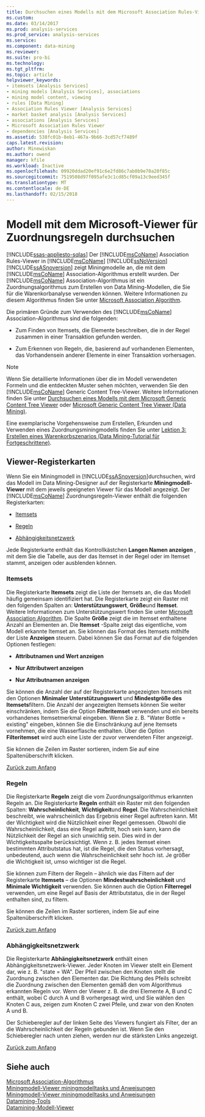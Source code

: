 ```yaml
---
title: Durchsuchen eines Modells mit dem Microsoft Association Rules-Viewer | Microsoft Docs
ms.custom: 
ms.date: 03/14/2017
ms.prod: analysis-services
ms.prod_service: analysis-services
ms.service: 
ms.component: data-mining
ms.reviewer: 
ms.suite: pro-bi
ms.technology: 
ms.tgt_pltfrm: 
ms.topic: article
helpviewer_keywords:
- itemsets [Analysis Services]
- mining models [Analysis Services], associations
- mining model content, viewing
- rules [Data Mining]
- Association Rules Viewer [Analysis Services]
- market basket analysis [Analysis Services]
- associations [Analysis Services]
- Microsoft Association Rules Viewer
- dependencies [Analysis Services]
ms.assetid: 538fc01b-8eb1-467a-9b66-3cd57cf7489f
caps.latest.revision: 
author: Minewiskan
ms.author: owend
manager: kfile
ms.workload: Inactive
ms.openlocfilehash: 09920ddad20ef91c6e2fd86c7ab0b9e70a20f85c
ms.sourcegitcommit: 7519508d97f095afe3c1cd85cf09a13c9eed345f
ms.translationtype: MT
ms.contentlocale: de-DE
ms.lasthandoff: 02/15/2018
---
```

# <a name="browse-a-model-using-the-microsoft-association-rules-viewer"></a>Modell mit dem Microsoft-Viewer für Zuordnungsregeln durchsuchen
[!INCLUDE[ssas-appliesto-sqlas](../../includes/ssas-appliesto-sqlas.md)]
Der [!INCLUDE[msCoName](../../includes/msconame-md.md)] Association Rules-Viewer in [!INCLUDE[msCoName](../../includes/msconame-md.md)] [!INCLUDE[ssNoVersion](../../includes/ssnoversion-md.md)] [!INCLUDE[ssASnoversion](../../includes/ssasnoversion-md.md)] zeigt Miningmodelle an, die mit dem [!INCLUDE[msCoName](../../includes/msconame-md.md)] Association-Algorithmus erstellt wurden. Der [!INCLUDE[msCoName](../../includes/msconame-md.md)] Association-Algorithmus ist ein Zuordnungsalgorithmus zum Erstellen von Data Mining-Modellen, die Sie für die Warenkorbanalyse verwenden können. Weitere Informationen zu diesem Algorithmus finden Sie unter [Microsoft Association Algorithm](../../analysis-services/data-mining/microsoft-association-algorithm.md).  
  
 Die primären Gründe zum Verwenden des [!INCLUDE[msCoName](../../includes/msconame-md.md)] Association-Algorithmus sind die folgenden:  
  
-   Zum Finden von Itemsets, die Elemente beschreiben, die in der Regel zusammen in einer Transaktion gefunden werden.  
  
-   Zum Erkennen von Regeln, die, basierend auf vorhandenen Elementen, das Vorhandensein anderer Elemente in einer Transaktion vorhersagen.  
  
> [!NOTE]  
>  Wenn Sie detaillierte Informationen über die im Modell verwendeten Formeln und die entdeckten Muster sehen möchten, verwenden Sie den [!INCLUDE[msCoName](../../includes/msconame-md.md)] Generic Content Tree-Viewer. Weitere Informationen finden Sie unter [Durchsuchen eines Modells mit dem Microsoft Generic Content Tree Viewer](../../analysis-services/data-mining/browse-a-model-using-the-microsoft-generic-content-tree-viewer.md) oder [Microsoft Generic Content Tree Viewer &#40;Data Mining&#41;](http://msdn.microsoft.com/library/751b4393-f6fd-48c1-bcef-bdca589ce34c).  
  
 Eine exemplarische Vorgehensweise zum Erstellen, Erkunden und Verwenden eines Zuordnungsminingmodells finden Sie unter [Lektion 3: Erstellen eines Warenkorbszenarios &#40;Data Mining-Tutorial für Fortgeschrittene&#41;](http://msdn.microsoft.com/library/651eef38-772e-4d97-af51-075b1b27fc5a).  
  
##  <a name="BKMK_ViewerTabs"></a> Viewer-Registerkarten  
 Wenn Sie ein Miningmodell in [!INCLUDE[ssASnoversion](../../includes/ssasnoversion-md.md)]durchsuchen, wird das Modell im Data Mining-Designer auf der Registerkarte **Miningmodell-Viewer** mit dem jeweils geeigneten Viewer für das Modell angezeigt. Der [!INCLUDE[msCoName](../../includes/msconame-md.md)] Zuordnungsregeln-Viewer enthält die folgenden Registerkarten:  
  
-   [Itemsets](#BKMK_Itemsets)  
  
-   [Regeln](#BKMK_Rules)  
  
-   [Abhängigkeitsnetzwerk](#BKMK_Dependency)  
  
 Jede Registerkarte enthält das Kontrollkästchen **Langen Namen anzeigen** , mit dem Sie die Tabelle, aus der das Itemset in der Regel oder im Itemset stammt, anzeigen oder ausblenden können.  
  
###  <a name="BKMK_Itemsets"></a> Itemsets  
 Die Registerkarte **Itemsets** zeigt die Liste der Itemsets an, die das Modell häufig gemeinsam identifiziert hat. Die Registerkarte zeigt ein Raster mit den folgenden Spalten an: **Unterstützungswert**, **Größe**und **Itemset**. Weitere Informationen zum Unterstützungswert finden Sie unter [Microsoft Association Algorithm](../../analysis-services/data-mining/microsoft-association-algorithm.md). Die Spalte **Größe** zeigt die im Itemset enthaltene Anzahl an Elementen an. Die **Itemset** -Spalte zeigt das eigentliche, vom Modell erkannte Itemset an. Sie können das Format des Itemsets mithilfe der Liste **Anzeigen** steuern. Dabei können Sie das Format auf die folgenden Optionen festlegen:  
  
-   **Attributnamen und Wert anzeigen**  
  
-   **Nur Attributwert anzeigen**  
  
-   **Nur Attributnamen anzeigen**  
  
 Sie können die Anzahl der auf der Registerkarte angezeigten Itemsets mit den Optionen **Minimaler Unterstützungswert** und **Mindestgröße des Itemsets**filtern. Die Anzahl der angezeigten Itemsets können Sie weiter einschränken, indem Sie die Option **Filteritemset** verwenden und ein bereits vorhandenes Itemsetmerkmal eingeben. Wenn Sie z. B. "Water Bottle = existing" eingeben, können Sie die Einschränkung auf jene Itemsets vornehmen, die eine Wasserflasche enthalten. Über die Option **Filteritemset** wird auch eine Liste der zuvor verwendeten Filter angezeigt.  
  
 Sie können die Zeilen im Raster sortieren, indem Sie auf eine Spaltenüberschrift klicken.  
  
 [Zurück zum Anfang](#BKMK_ViewerTabs)  
  
###  <a name="BKMK_Rules"></a> Regeln  
 Die Registerkarte **Regeln** zeigt die vom Zuordnungsalgorithmus erkannten Regeln an. Die Registerkarte **Regeln** enthält ein Raster mit den folgenden Spalten: **Wahrscheinlichkeit**, **Wichtigkeit**und **Regel**. Die Wahrscheinlichkeit beschreibt, wie wahrscheinlich das Ergebnis einer Regel auftreten kann. Mit der Wichtigkeit wird die Nützlichkeit einer Regel gemessen. Obwohl die Wahrscheinlichkeit, dass eine Regel auftritt, hoch sein kann, kann die Nützlichkeit der Regel an sich unwichtig sein. Dies wird in der Wichtigkeitsspalte berücksichtigt. Wenn z. B. jedes Itemset einen bestimmten Attributstatus hat, ist die Regel, die den Status vorhersagt, unbedeutend, auch wenn die Wahrscheinlichkeit sehr hoch ist. Je größer die Wichtigkeit ist, umso wichtiger ist die Regel.  
  
 Sie können zum Filtern der Regeln – ähnlich wie das Filtern auf der Registerkarte **Itemsets** – die Optionen **Mindestwahrscheinlichkeit** und **Minimale Wichtigkeit** verwenden. Sie können auch die Option **Filterregel** verwenden, um eine Regel auf Basis der Attributstatus, die in der Regel enthalten sind, zu filtern.  
  
 Sie können die Zeilen im Raster sortieren, indem Sie auf eine Spaltenüberschrift klicken.  
  
 [Zurück zum Anfang](#BKMK_ViewerTabs)  
  
###  <a name="BKMK_Dependency"></a> Abhängigkeitsnetzwerk  
 Die Registerkarte **Abhängigkeitsnetzwerk** enthält einen Abhängigkeitsnetzwerk-Viewer. Jeder Knoten im Viewer stellt ein Element dar, wie z. B. "state = WA". Der Pfeil zwischen den Knoten stellt die Zuordnung zwischen den Elementen dar. Die Richtung des Pfeils schreibt die Zuordnung zwischen den Elementen gemäß den vom Algorithmus erkannten Regeln vor. Wenn der Viewer z. B. die drei Elemente A, B und C enthält, wobei C durch A und B vorhergesagt wird, und Sie wählen den Knoten C aus, zeigen zum Knoten C zwei Pfeile, und zwar von den Knoten A und B.  
  
 Der Schieberegler auf der linken Seite des Viewers fungiert als Filter, der an die Wahrscheinlichkeit der Regeln gebunden ist. Wenn Sie den Schieberegler nach unten ziehen, werden nur die stärksten Links angezeigt.  
  
 [Zurück zum Anfang](#BKMK_ViewerTabs)  
  
## <a name="see-also"></a>Siehe auch  
 [Microsoft Association-Algorithmus](../../analysis-services/data-mining/microsoft-association-algorithm.md)   
 [Miningmodell-Viewer miningmodelltasks und Anweisungen](../../analysis-services/data-mining/mining-model-viewer-tasks-and-how-tos.md)   
 [Miningmodell-Viewer miningmodelltasks und Anweisungen](../../analysis-services/data-mining/mining-model-viewer-tasks-and-how-tos.md)   
 [Datamining-Tools](../../analysis-services/data-mining/data-mining-tools.md)   
 [Datamining-Modell-Viewer](../../analysis-services/data-mining/data-mining-model-viewers.md)  
  
  
